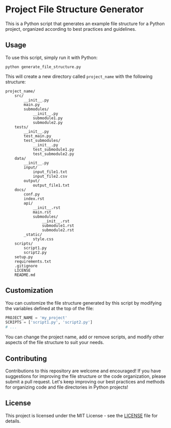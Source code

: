 # Project File Structure Generator

This is a Python script that generates an example file structure for a Python project, organized according to best practices and guidelines.

## Usage

To use this script, simply run it with Python:

```
python generate_file_structure.py
```

This will create a new directory called `project_name` with the following structure:

```
project_name/
    src/
        __init__.py
        main.py
        submodules/
            __init__.py
            submodule1.py
            submodule2.py
    tests/
        __init__.py
        test_main.py
        test_submodules/
            __init__.py
            test_submodule1.py
            test_submodule2.py
    data/
        __init__.py
        input/
            input_file1.txt
            input_file2.csv
        output/
            output_file1.txt
    docs/
        conf.py
        index.rst
        api/
            __init__.rst
            main.rst
            submodules/
                __init__.rst
                submodule1.rst
                submodule2.rst
        _static/
            style.css
    scripts/
        script1.py
        script2.py
    setup.py
    requirements.txt
    .gitignore
    LICENSE
    README.md
```

## Customization

You can customize the file structure generated by this script by modifying the variables defined at the top of the file:

```python
PROJECT_NAME = 'my_project'
SCRIPTS = ['script1.py', 'script2.py']
# ...
```

You can change the project name, add or remove scripts, and modify other aspects of the file structure to suit your needs.

## Contributing

Contributions to this repository are welcome and encouraged! If you have suggestions for improving the file structure or the code organization, please submit a pull request. Let's keep improving our best practices and methods for organizing code and file directories in Python projects!

## License

This project is licensed under the MIT License - see the [LICENSE](LICENSE) file for details.
